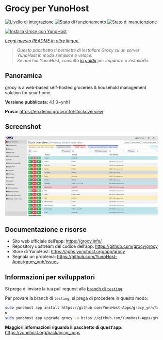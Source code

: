 <!--
N.B.: Questo README è stato automaticamente generato da <https://github.com/YunoHost/apps/tree/master/tools/readme_generator>
NON DEVE essere modificato manualmente.
-->

# Grocy per YunoHost

[![Livello di integrazione](https://dash.yunohost.org/integration/grocy.svg)](https://dash.yunohost.org/appci/app/grocy) ![Stato di funzionamento](https://ci-apps.yunohost.org/ci/badges/grocy.status.svg) ![Stato di manutenzione](https://ci-apps.yunohost.org/ci/badges/grocy.maintain.svg)

[![Installa Grocy con YunoHost](https://install-app.yunohost.org/install-with-yunohost.svg)](https://install-app.yunohost.org/?app=grocy)

*[Leggi questo README in altre lingue.](./ALL_README.md)*

> *Questo pacchetto ti permette di installare Grocy su un server YunoHost in modo semplice e veloce.*  
> *Se non hai YunoHost, consulta [la guida](https://yunohost.org/install) per imparare a installarlo.*

## Panoramica

grocy is a web-based self-hosted groceries & household management solution for your home.

**Versione pubblicata:** 4.1.0~ynh1

**Prova:** <https://en.demo.grocy.info/stockoverview>

## Screenshot

![Screenshot di Grocy](./doc/screenshots/stock-en.png)

## Documentazione e risorse

- Sito web ufficiale dell’app: <https://grocy.info/>
- Repository upstream del codice dell’app: <https://github.com/grocy/grocy>
- Store di YunoHost: <https://apps.yunohost.org/app/grocy>
- Segnala un problema: <https://github.com/YunoHost-Apps/grocy_ynh/issues>

## Informazioni per sviluppatori

Si prega di inviare la tua pull request alla [branch di `testing`](https://github.com/YunoHost-Apps/grocy_ynh/tree/testing).

Per provare la branch di `testing`, si prega di procedere in questo modo:

```bash
sudo yunohost app install https://github.com/YunoHost-Apps/grocy_ynh/tree/testing --debug
o
sudo yunohost app upgrade grocy -u https://github.com/YunoHost-Apps/grocy_ynh/tree/testing --debug
```

**Maggiori informazioni riguardo il pacchetto di quest’app:** <https://yunohost.org/packaging_apps>
